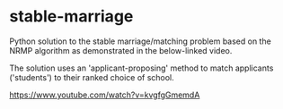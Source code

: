 # stable-marriage
Python solution to the stable marriage/matching problem based on the NRMP algorithm as demonstrated in the below-linked video.

The solution uses an 'applicant-proposing' method to match applicants ('students') to their ranked choice of school.

https://www.youtube.com/watch?v=kvgfgGmemdA
 


